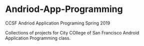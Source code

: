# Andriod-App-Programming
CCSF Andriod Application Programing Spring 2019

Collections of projects for City COllege of San Francisco Android Application Programming class.
